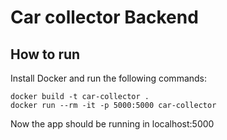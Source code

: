 # Car collector Backend

## How to run

Install Docker and run the following commands:

```
docker build -t car-collector . 
docker run --rm -it -p 5000:5000 car-collector
```

Now the app should be running in localhost:5000
